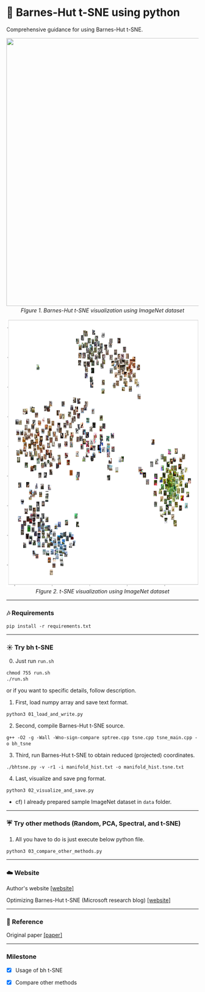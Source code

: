 # :sunrise_over_mountains: Barnes-Hut t-SNE using python
Comprehensive guidance for using Barnes-Hut t-SNE.

<p align="center">
  <img width="1000" height="700" src="/pic/bhtsne_resized.png" alt>
  <em>FIgure 1. Barnes-Hut t-SNE visualization using ImageNet dataset</em>
</p>

<p align="center">
  <img width="1000" height="700" src="/pic/tsne_resized.png" alt>
  <em>FIgure 2. t-SNE visualization using ImageNet dataset</em>
</p>


----
### :notes: Requirements
```shell
pip install -r requirements.txt
```


----
### :sunny: Try bh t-SNE

0. Just run `run.sh`
```shell
chmod 755 run.sh
./run.sh
```

or if you want to specific details, follow description.

1. First, load numpy array and save text format.
```shell
python3 01_load_and_write.py
```

2. Second, compile Barnes-Hut t-SNE source.
```shell
g++ -O2 -g -Wall -Wno-sign-compare sptree.cpp tsne.cpp tsne_main.cpp -o bh_tsne
```

3. Third, run Barnes-Hut t-SNE to obtain reduced (projected) coordinates.
```shell
./bhtsne.py -v -r1 -i manifold_hist.txt -o manifold_hist.tsne.txt
```

4. Last, visualize and save png format.
```shell
python3 02_visualize_and_save.py
```

* cf) I already prepared sample ImageNet dataset in `data` folder.


----
### :umbrella: Try other methods (Random, PCA, Spectral, and t-SNE)

1. All you have to do is just execute below python file.
```shell
python3 03_compare_other_methods.py
```


----
### :cloud: Website
Author's website [[website]](https://lvdmaaten.github.io/tsne/)

Optimizing Barnes-Hut t-SNE (Microsoft research blog) [[website]](https://www.microsoft.com/en-us/research/blog/optimizing-barnes-hut-t-sne/)


----
### :palm_tree: Reference

Original paper [[paper]](http://lvdmaaten.github.io/publications/papers/JMLR_2014.pdf)

----
### Milestone

- [x] Usage of bh t-SNE
- [x] Compare other methods

